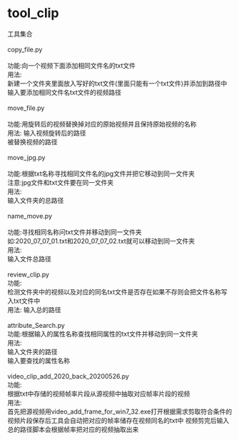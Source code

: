 # tool_clip
工具集合<br/>   
  copy_file.py<br/>  
  功能:向一个视频下面添加相同文件名的txt文件<br/>
  用法:<br/>
  新建一个文件夹里面放入写好的txt文件(里面只能有一个txt文件)并添加到路径中<br/>
  输入要添加相同文件名txt文件的视频路径<br/>  
  move_file.py<br/>  
  功能:用旋转后的视频替换掉对应的原始视频并且保持原始视频的名称<br/>
  用法:
  输入视频旋转后的路径<br/>
  被替换视频的路径<br/>   
  move_jpg.py<br/>   
  功能:根据txt名称寻找相同文件名的jpg文件并把它移动到同一文件夹<br/>
  注意:jpg文件和txt文件要在同一文件夹<br/>
  用法:<br/>
  输入文件夹的总路径<br/>   
  name_move.py<br/>   
  功能:寻找相同名称问txt文件并移动到同一文件夹<br/>
  如:2020_07_07_01.txt和2020_07_07_02.txt就可以移动到同一文件夹<br/>
  用法:<br/>
  输入文件总路径<br/>  
  review_clip.py<br/>
  功能:<br/>
  检测文件夹中的视频以及对应的同名txt文件是否存在如果不存则会把文件名称写入txt文件中<br/>
  用法:
  输入总的路径<br/>   
  attribute_Search.py<br/>
  功能:根据输入的属性名称查找相同属性的txt文件并移动到同一文件夹<br/>
  用法:<br/>
  输入文件夹的路径<br/>
  输入要查找的属性名称<br/>   
  video_clip_add_2020_back_20200526.py<br/>
  功能:<br/>
  根据txt中存储的视频帧率片段从源视频中抽取对应帧率片段的视频<br/>
  用法:<br/>
  首先把源视频用video_add_frame_for_win7_32.exe打开根据需求剪取符合条件的视频片段保存后工具会自动把对应的帧率储存在视频同名的txt中
  视频剪完后输入总的路径脚本会根据帧率把对应的视频抽取出来
  
  
  
  
  
  
  
  
  
 
 
